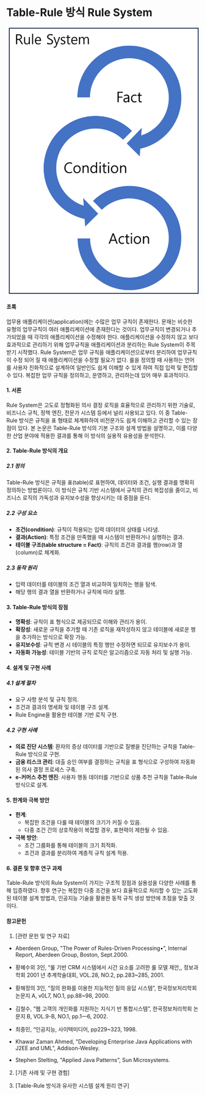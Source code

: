 # Table-Rule 방식 Rule System

![https://github.com/kojaedeuk/rule/blob/main/RULE01.png)](https://github.com/kojaedeuk/rule/blob/main/RULE01.png)

#### **초록**  
업무용 애플리케이션(application)에는 수많은 업무 규칙이 존재한다. 문재는 비슷한 유형의 업무규칙이 여러 애플리케이션에 존재한다는 것이다. 업무규칙이 변경되거나 추가되었을 때 각각의 애플리케이션을 수정해야 한다. 애플리케이션을 수정하지 않고 보다 효과적으로 관리하기 위해 업무규칙을 애플리케이션과 분리하는 Rule System이 주목받기 시작했다. Rule System은 업무 규칙을 애플리케이션으로부터 분리하여 업무규칙이 수정 되어 질 때 애플리케이션을 수정할 필요가 없다. 룰을 정의할 때 사용하는 언어를 사용자 친화적으로 설계하여 일반인도 쉽게 이해할 수 있게 하여 직접 입력 및 편집할 수 있다. 복잡한 업무 규칙을 정의하고, 운영하고, 관리하는데 있어 매우 효과적이다.

#### **1. 서론**  
Rule System은 고도로 정형화된 의사 결정 로직을 효율적으로 관리하기 위한 기술로, 비즈니스 규칙, 정책 엔진, 전문가 시스템 등에서 널리 사용되고 있다. 이 중 Table-Rule 방식은 규칙을 표 형태로 체계화하여 비전문가도 쉽게 이해하고 관리할 수 있는 장점이 있다. 본 논문은 Table-Rule 방식의 기본 구조와 설계 방법을 설명하고, 이를 다양한 산업 분야에 적용한 결과를 통해 이 방식의 실용적 유용성을 분석한다.  

#### **2. Table-Rule 방식의 개요**  

##### **2.1 정의**  
Table-Rule 방식은 규칙을 표(table)로 표현하여, 데이터와 조건, 실행 결과를 명확히 정의하는 방법론이다. 이 방식은 규칙 기반 시스템에서 규칙의 관리 복잡성을 줄이고, 비즈니스 로직의 가독성과 유지보수성을 향상시키는 데 중점을 둔다.  

##### **2.2 구성 요소**  
- **조건(condition)**: 규칙이 적용되는 입력 데이터의 상태를 나타냄.  
- **결과(Action)**: 특정 조건을 만족했을 때 시스템이 반환하거나 실행하는 결과.  
- **테이블 구조(table structure = Fact)**: 규칙의 조건과 결과를 행(row)과 열(column)로 체계화.  

##### **2.3 동작 원리**  
- 입력 데이터를 테이블의 조건 열과 비교하여 일치하는 행을 탐색.  
- 해당 행의 결과 열을 반환하거나 규칙에 따라 실행.  

#### **3. Table-Rule 방식의 장점**  
- **명확성**: 규칙이 표 형식으로 제공되므로 이해와 관리가 용이.  
- **확장성**: 새로운 규칙을 추가할 때 기존 로직을 재작성하지 않고 테이블에 새로운 행을 추가하는 방식으로 확장 가능.  
- **유지보수성**: 규칙 변경 시 테이블의 특정 행만 수정하면 되므로 유지보수가 용이.  
- **자동화 가능성**: 테이블 기반의 규칙 로직은 알고리즘으로 자동 처리 및 실행 가능.  

#### **4. 설계 및 구현 사례**  

##### **4.1 설계 절차**  
- 요구 사항 분석 및 규칙 정의.  
- 조건과 결과의 명세화 및 테이블 구조 설계.  
- Rule Engine을 활용한 테이블 기반 로직 구현.  

##### **4.2 구현 사례**  
- **의료 진단 시스템**: 환자의 증상 데이터를 기반으로 질병을 진단하는 규칙을 Table-Rule 방식으로 구현.  
- **금융 리스크 관리**: 대출 승인 여부를 결정하는 규칙을 표 형식으로 구성하여 자동화된 의사 결정 프로세스 구축.  
- **e-커머스 추천 엔진**: 사용자 행동 데이터를 기반으로 상품 추천 규칙을 Table-Rule 방식으로 설계.  

#### **5. 한계와 극복 방안**  
- **한계**:  
  - 복잡한 조건을 다룰 때 테이블의 크기가 커질 수 있음.  
  - 다중 조건 간의 상호작용이 복잡할 경우, 표현력이 제한될 수 있음.  
- **극복 방안**:  
  - 조건 그룹화를 통해 테이블의 크기 최적화.  
  - 조건과 결과를 분리하여 계층적 규칙 설계 적용.  

#### **6. 결론 및 향후 연구 과제**  
Table-Rule 방식의 Rule System이 가지는 구조적 장점과 실용성을 다양한 사례를 통해 입증하였다. 향후 연구는 복잡한 다중 조건을 보다 효율적으로 처리할 수 있는 고도화된 테이블 설계 방법과, 인공지능 기술을 활용한 동적 규칙 생성 방안에 초점을 맞출 것이다.  

#### **참고문헌**  
1. [관련 문헌 및 연구 자료]
   
-	Aberdeen Group, "The Power of Rules-Driven Processing•”, Internal Report, Aberdeen Group, Boston, Sept.2000.

-	황혜수외 3인, “룰 기반 CRM 시스템에서 시간 요소를 고려한 룰 모델 제안,, 정보과학회 2001 년 추계학술대회, ⅤOL.28, NO.2, pp.283~285,  2001.

-	황해정의 3인, “질의 완화를 이용한 지능적인 질의 응답 시스템”, 한국정보처리학회 논문지 A, ⅴ0L7, NO.1, pp.88~98, 2000.

-	김철수, “웹 고객의 개인화를 지원하는 지식기 반 통합시스템”, 한국정보처리학회 논문지 B, VOL.9-B, NO.1, pp.1—6, 2002.

-	최중민, “인공지능, 사이텍미디어, pp229~323, 1998.

-	Khawar Zaman Ahmed, "Developing Enterprise Java Applications with J2EE and UML”, Addison-WesIey.

-	Stephen Stelting, "Applied Java Patterns”, Sun Microsystems.

2. [기존 사례 및 구현 경험]
   
3. [Table-Rule 방식과 유사한 시스템 설계 원리 연구]

